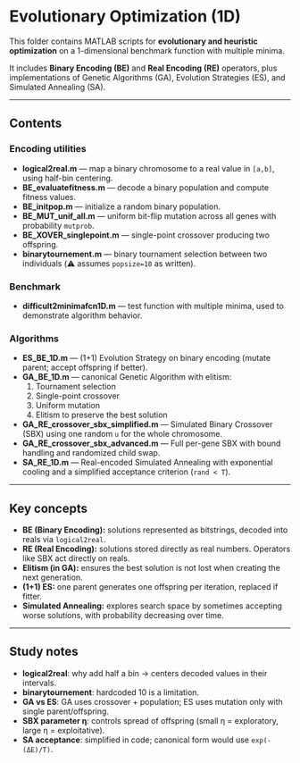 # Evolutionary Optimization (1D)

This folder contains MATLAB scripts for **evolutionary and heuristic 
optimization** on a 1-dimensional benchmark function with multiple minima.

It includes **Binary Encoding (BE)** and **Real Encoding (RE)** operators, 
plus implementations of Genetic Algorithms (GA), Evolution Strategies 
(ES), and Simulated Annealing (SA).

---

## Contents

### Encoding utilities
- **logical2real.m** — map a binary chromosome to a real value in `[a,b]`, 
using half-bin centering.
- **BE_evaluatefitness.m** — decode a binary population and compute 
fitness values.
- **BE_initpop.m** — initialize a random binary population.
- **BE_MUT_unif_all.m** — uniform bit-flip mutation across all genes with 
probability `mutprob`.
- **BE_XOVER_singlepoint.m** — single-point crossover producing two 
offspring.
- **binarytournement.m** — binary tournament selection between two 
individuals (⚠️ assumes `popsize=10` as written).

### Benchmark
- **difficult2minimafcn1D.m** — test function with multiple minima, used 
to demonstrate algorithm behavior.

### Algorithms
- **ES_BE_1D.m** — (1+1) Evolution Strategy on binary encoding (mutate 
parent; accept offspring if better).
- **GA_BE_1D.m** — canonical Genetic Algorithm with elitism:
  1. Tournament selection
  2. Single-point crossover
  3. Uniform mutation
  4. Elitism to preserve the best solution
- **GA_RE_crossover_sbx_simplified.m** — Simulated Binary Crossover (SBX) 
using one random `u` for the whole chromosome.
- **GA_RE_crossover_sbx_advanced.m** — Full per-gene SBX with bound 
handling and randomized child swap.
- **SA_RE_1D.m** — Real-encoded Simulated Annealing with exponential 
cooling and a simplified acceptance criterion (`rand < T`).

---

## Key concepts
- **BE (Binary Encoding):** solutions represented as bitstrings, decoded 
into reals via `logical2real`.  
- **RE (Real Encoding):** solutions stored directly as real numbers. 
Operators like SBX act directly on reals.
- **Elitism (in GA):** ensures the best solution is not lost when creating 
the next generation.
- **(1+1) ES:** one parent generates one offspring per iteration, replaced 
if fitter.
- **Simulated Annealing:** explores search space by sometimes accepting 
worse solutions, with probability decreasing over time.

----

## Study notes

- **logical2real**: why add half a bin → centers decoded values in their 
intervals.  
- **binarytournement**: hardcoded 10 is a limitation.  
- **GA vs ES**: GA uses crossover + population; ES uses mutation only with 
single parent/offspring.  
- **SBX parameter η**: controls spread of offspring (small η = 
exploratory, large η = exploitative).  
- **SA acceptance**: simplified in code; canonical form would use 
`exp(-(ΔE)/T)`.  

